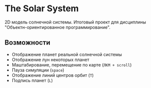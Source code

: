 # The Solar System

2D модель солнечной системы. Итоговый проект для дисциплины "Объектн-ориентированное программирование".

## Возможности
* Отображение планет реальной солнечной системы
* Отображение лун некоторых планет
* Маштабирование, перемещение по карте (`ЛКМ + scroll`)
* Пауза симуляции (`space`)
* Отображение линий центров орбит (`T`)
* Подпись планет (`L`)
